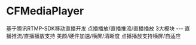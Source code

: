 # CFMediaPlayer
基于腾讯RTMP-SDK移动直播开发  点播播放/直播推流/直播播放 3大模块  --- 直播推流/直播播放支持 美颜/硬件加速/横屏/清晰度  点播播放支持横屏/自适应
